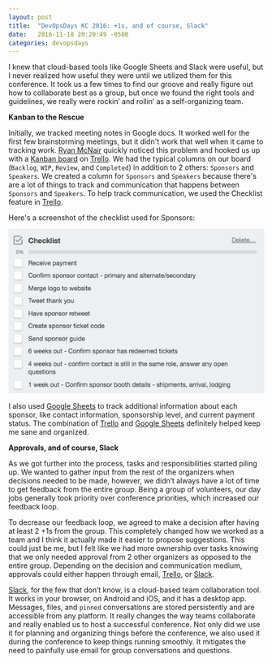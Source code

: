 ```yaml
---
layout: post
title:  "DevOpsDays KC 2016: +1s, and of course, Slack"
date:   2016-11-18 20:20:49 -0500
categories: devopsdays
---
```

I knew that cloud-based tools like Google Sheets and Slack were useful, but I never realized how useful they were until we utilized them for this conference. It took us a few times to find our groove and really figure out how to collaborate best as a group, but once we found the right tools and guidelines, we really were rockin’ and rollin’ as a self-organizing team.

**Kanban to the Rescue**

Initially, we tracked meeting notes in Google docs. It worked well for the first few brainstorming meetings, but it didn't work that well when it came to tracking work. [Ryan McNair](https://www.linkedin.com/in/ryanmcnair) quickly noticed this problem and hooked us up with a [Kanban board](https://en.wikipedia.org/wiki/Kanban_board) on [Trello](https://trello.com). We had the typical columns on our board (`Backlog`, `WIP`, `Review`, and `Completed`) in addition to 2 others: `Sponsors` and `Speakers`. We created a column for `Sponsors` and `Speakers` because there's are a lot of things to track and communication that happens between `Sponsors` and `Speakers`. To help track communication, we used the Checklist feature in [Trello](https://trello.com). 

Here's a screenshot of the checklist used for Sponsors:

![checklist](/images/checklist.png)

I also used [Google Sheets](https://sheets.google.com) to track additional information about each sponsor, like contact information, sponsorship level, and current payment status. The combination of [Trello](https://trello.com) and [Google Sheets](https://sheets.google.com) definitely helped keep me sane and organized.

**Approvals, and of course, Slack**

As we got further into the process, tasks and responsibilities started piling up. We wanted to gather input from the rest of the organizers when decisions needed to be made, however, we didn’t always have a lot of time to get feedback from the entire group. Being a group of volunteers, our day jobs generally took priority over conference priorities, which increased our feedback loop. 

To decrease our feedback loop, we agreed to make a decision after having at least 2 +1s from the group. This completely changed how we worked as a team and I think it actually made it easier to propose suggestions. This could just be me, but I felt like we had more ownership over tasks knowing that we only needed approval from 2 other organizers as opposed to the entire group. Depending on the decision and communication medium, approvals could either happen through email, [Trello](https://trello.com), or [Slack](https://slack.com).

[Slack](https://slack.com), for the few that don’t know, is a cloud-based team collaboration tool. It works in your browser, on Android and iOS, and it has a desktop app. Messages, files, and `pinned` conversations are stored persistently and are accessible from any platform. It really changes the way teams collaborate and really enabled us to host a successful conference. Not only did we use it for planning and organizing things before the conference, we also used it during the conference to keep things running smoothly. It mitigates the need to painfully use email for group conversations and questions. 
